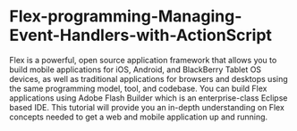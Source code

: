 # Flex-programming-Managing-Event-Handlers-with-ActionScript


Flex is a powerful, open source application framework that allows you to build mobile applications for iOS, Android, and BlackBerry Tablet OS devices, as well as traditional applications for browsers and desktops using the same programming model, tool, and codebase. You can build Flex applications using Adobe Flash Builder which is an enterprise-class Eclipse based IDE. This tutorial will provide you an in-depth understanding on Flex concepts needed to get a web and mobile application up and running.
